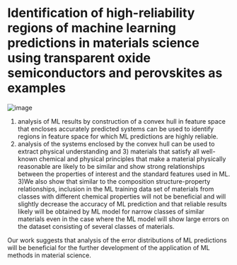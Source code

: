 # Identification of high-reliability regions of machine learning predictions in materials science using transparent oxide semiconductors and perovskites as examples 

![image](https://github.com/user-attachments/assets/737cfb73-c0a2-4e88-9610-5162b3de9f96)

1) analysis of ML results by construction of a convex hull in feature space that encloses accurately predicted systems can be 
used to identify regions in feature space for which ML predictions are highly reliable.
2) analysis of the systems enclosed by the convex hull can be used to extract physical understanding and 3) 
materials that satisfy all well-known chemical and physical principles that make a material 
physically reasonable are likely to be similar and show strong relationships between the properties 
of interest and the standard features used in ML.
3)We also show that similar to the composition
structure-property relationships, inclusion in the ML training data set of materials from classes 
with different chemical properties will not be beneficial and will slightly decrease the accuracy of 
ML prediction and that reliable results likely will be obtained by ML model for narrow classes of 
similar materials even in the case where the ML model will show large errors on the dataset 
consisting of several classes of materials.

 
 Our work suggests that analysis of the error distributions 
of ML predictions  will be beneficial for the further development of the application of ML methods 
in material science.  
